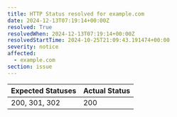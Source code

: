 ```yaml
---
title: HTTP Status resolved for example.com
date: 2024-12-13T07:19:14+00:00Z
resolved: True
resolvedWhen: 2024-12-13T07:19:14+00:00Z
resolvedStartTime: 2024-10-25T21:09:43.191474+00:00
severity: notice
affected:
  - example.com
section: issue
---
```


| Expected Statuses | Actual Status  |
|-------------------|----------------|
| 200, 301, 302 | 200 |
